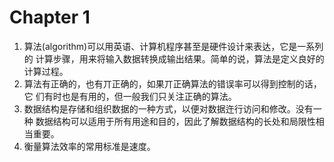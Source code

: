 ﻿# Chapter 1

1. 算法(algorithm)可以用英语、计算机程序甚至是硬件设计来表达，它是一系列的 计算步骤，用来将输入数据转换成输出结果。简单的说，算法是定义良好的计算过程。
2. 算法有正确的，也有丌正确的，如果丌正确算法的错误率可以得到控制的话，它
们有时也是有用的，但一般我们只关注正确的算法。
3. 数据结构是存储和组织数据的一种方式，以便对数据迕行访问和修改。没有一种
数据结构可以适用于所有用途和目的，因此了解数据结构的长处和局限性相当重要。
4. 衡量算法效率的常用标准是速度。




